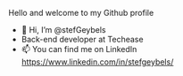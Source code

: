 Hello and welcome to my Github profile
- 👋 Hi, I’m @stefGeybels
- Back-end developer at Techease
- 📫 You can find me on LinkedIn https://www.linkedin.com/in/stefgeybels/
